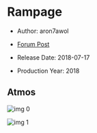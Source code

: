 # Rampage

* Author: aron7awol

* [Forum Post](https://www.avsforum.com/threads/bass-eq-for-filtered-movies.2995212/post-56721112)

* Release Date: 2018-07-17
* Production Year: 2018

## Atmos

![img 0](https://i.imgur.com/av8VqKp.jpg)

![img 1](https://i.imgur.com/P0aDAup.png)

